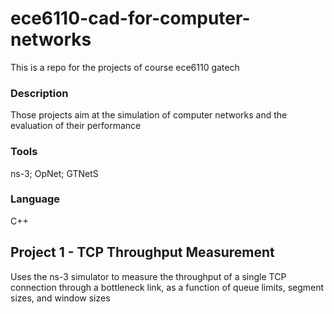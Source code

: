 # ece6110-cad-for-computer-networks
This is a repo for the projects of course ece6110 gatech


### Description

Those projects aim at the simulation of computer networks and the evaluation of their performance

### Tools

ns-3; OpNet; GTNetS

### Language

C++
 
 
## Project 1 - TCP Throughput Measurement

Uses the ns-3 simulator to measure the throughput of a single TCP connection through a bottleneck link, as a function of queue limits, segment sizes, and window sizes



